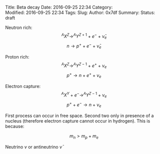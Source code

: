 Title: Beta decay
Date: 2016-09-25 22:34
Category:  
Modified: 2016-09-25 22:34
Tags: 
Slug: 
Author: 0x7df
Summary: 
Status: draft

Neutron rich:
$$ ^AX^Z \rightarrow ^AY^{Z+1} + e^- + \bar\nu_e $$
$$ n \rightarrow p^+ + e^- + \bar\nu_e $$

Proton rich:
$$ ^AX^Z \rightarrow ^AY^{Z-1} + e^+ + \nu_e $$
$$ p^+ \rightarrow n + e^+ + \nu_e $$

Electron capture:
$$ ^AX^Y + e^- \rightarrow ^AY^{Z-1} + \nu_e $$
$$ p^+ + e^- \rightarrow n + \nu_e $$

First process can occur in free space. Second two only in presence of a nucleus
(therefore electron capture cannot occur in hydrogen). This is because:

$$m_n \gt m_p + m_e $$

Neutrino $\nu$ or antineutrino $\bar\nu$ 
